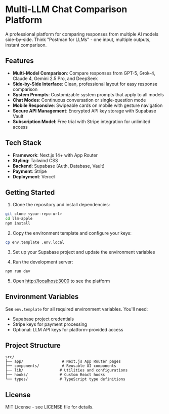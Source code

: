 # Multi-LLM Chat Comparison Platform

A professional platform for comparing responses from multiple AI models side-by-side. Think "Postman for LLMs" - one input, multiple outputs, instant comparison.

## Features

- **Multi-Model Comparison**: Compare responses from GPT-5, Grok-4, Claude 4, Gemini 2.5 Pro, and DeepSeek
- **Side-by-Side Interface**: Clean, professional layout for easy response comparison
- **System Prompts**: Customizable system prompts that apply to all models
- **Chat Modes**: Continuous conversation or single-question mode
- **Mobile Responsive**: Swipeable cards on mobile with gesture navigation
- **Secure API Management**: Encrypted API key storage with Supabase Vault
- **Subscription Model**: Free trial with Stripe integration for unlimited access

## Tech Stack

- **Framework**: Next.js 14+ with App Router
- **Styling**: Tailwind CSS
- **Backend**: Supabase (Auth, Database, Vault)
- **Payment**: Stripe
- **Deployment**: Vercel

## Getting Started

1. Clone the repository and install dependencies:
```bash
git clone <your-repo-url>
cd llm-apple
npm install
```

2. Copy the environment template and configure your keys:
```bash
cp env.template .env.local
```

3. Set up your Supabase project and update the environment variables

4. Run the development server:
```bash
npm run dev
```

5. Open [http://localhost:3000](http://localhost:3000) to see the platform

## Environment Variables

See `env.template` for all required environment variables. You'll need:
- Supabase project credentials
- Stripe keys for payment processing
- Optional: LLM API keys for platform-provided access

## Project Structure

```
src/
├── app/                 # Next.js App Router pages
├── components/          # Reusable UI components
├── lib/                # Utilities and configurations
├── hooks/              # Custom React hooks
└── types/              # TypeScript type definitions
```

## License

MIT License - see LICENSE file for details.
